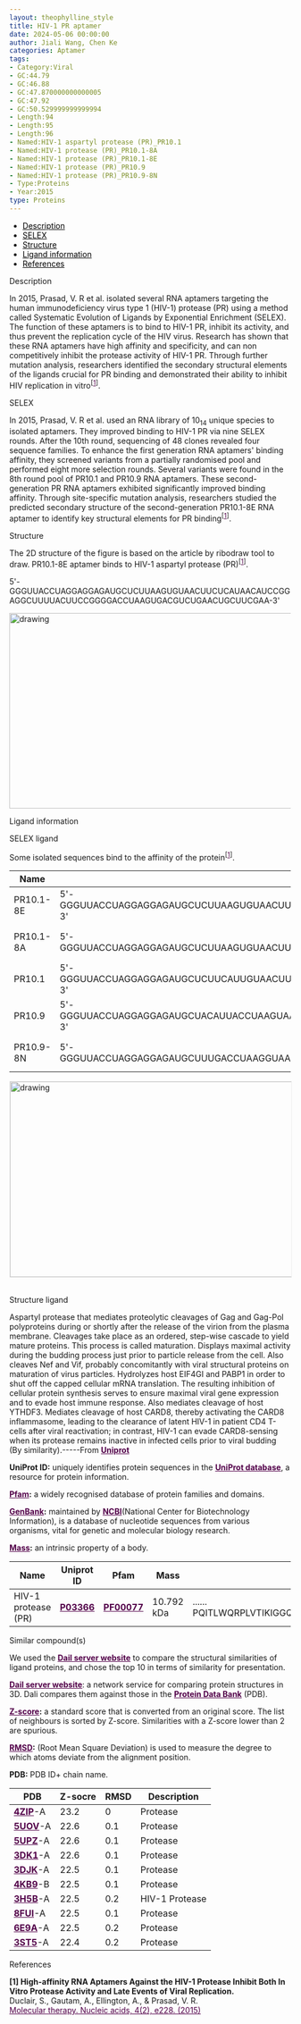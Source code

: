 ```yaml
---
layout: theophylline_style
title: HIV-1 PR aptamer
date: 2024-05-06 00:00:00
author: Jiali Wang, Chen Ke
categories: Aptamer
tags:
- Category:Viral
- GC:44.79
- GC:46.88
- GC:47.870000000000005
- GC:47.92
- GC:50.529999999999994
- Length:94
- Length:95
- Length:96
- Named:HIV-1 aspartyl protease (PR)_PR10.1
- Named:HIV-1 protease (PR)_PR10.1-8A
- Named:HIV-1 protease (PR)_PR10.1-8E
- Named:HIV-1 protease (PR)_PR10.9
- Named:HIV-1 protease (PR)_PR10.9-8N
- Type:Proteins
- Year:2015
type: Proteins
---
```

<html>


<div class="side-nav">
<ul>
    <div class="side-nav-item"><li><a href="#description" style="color: #000000;">Description</a></li></div>
    <div class="side-nav-item"><li><a href="#SELEX" style="color: #000000;">SELEX</a></li></div>
    <div class="side-nav-item"><li><a href="#Structure" style="color: #000000;">Structure</a></li></div>
    <div class="side-nav-item"><li><a href="#ligand-recognition" style="color: #000000;">Ligand information</a></li></div>
    <div class="side-nav-item"><li><a href="#references" style="color: #000000;">References</a></li></div>
    </ul>
</div>


<p class="header_box" id="description">Description</p>
<p>In 2015, Prasad, V. R et al. isolated several RNA aptamers targeting the human immunodeficiency virus type 1 (HIV-1) protease (PR) using a method called Systematic Evolution of Ligands by Exponential Enrichment (SELEX). The function of these aptamers is to bind to HIV-1 PR, inhibit its activity, and thus prevent the replication cycle of the HIV virus. Research has shown that these RNA aptamers have high affinity and specificity, and can non competitively inhibit the protease activity of HIV-1 PR. Through further mutation analysis, researchers identified the secondary structural elements of the ligands crucial for PR binding and demonstrated their ability to inhibit HIV replication in vitro<sup>[<a href="#ref1" style="color:#520049">1</a>]</sup>.<br></p>


<p class="header_box" id="SELEX">SELEX</p>
<p>In 2015, Prasad, V. R et al. used an RNA library of 10<sub>14</sub> unique species to isolated aptamers. They improved binding to HIV-1 PR via nine SELEX rounds. After the 10th round, sequencing of 48 clones revealed four sequence families. To enhance the first generation RNA aptamers' binding affinity, they screened variants from a partially randomised pool and performed eight more selection rounds. Several variants were found in the 8th round pool of PR10.1 and PR10.9 RNA aptamers. These second-generation PR RNA aptamers exhibited significantly improved binding affinity. Through site-specific mutation analysis, researchers studied the predicted secondary structure of the second-generation PR10.1-8E RNA aptamer to identify key structural elements for PR binding<sup>[<a href="#ref1" style="color:#520049">1</a>]</sup>.</p>
<p>


<p class="header_box" id="Structure">Structure</p>
<p>The 2D structure of the figure is based on the article by ribodraw tool to draw. PR10.1-8E aptamer binds to HIV-1 aspartyl protease (PR)<sup>[<a href="#ref1" style="color:#520049">1</a>]</sup>.</p>
<p>5'-GGGUUACCUAGGAGGAGAUGCUCUUAAGUGUAACUUCUCAUAACAUCCGGAGGCUUUUACUUCCGGGGACCUAAGUGACGUCUGAACUGCUUCGAA-3'</p>
<img src="/images/2D/PR10.1_8E_2D1.svg" alt="drawing" style="width:800px;height:350px;display:block;margin:0 auto;border-radius:0;" class="img-responsive">
<div style="display: flex; justify-content: center;"></div>



<p class="header_box" id="ligand-recognition">Ligand information</p>

<p class="blowheader_box">SELEX ligand</p>
<p>Some isolated sequences bind to the affinity of the protein<sup>[<a href="#ref1" style="color:#520049">1</a>]</sup>.</p>
<table class="table table-bordered" style="table-layout:fixed;width:auto;margin-left:auto;margin-right:auto;" >
  <thead>
      <tr>
        <th onclick="sortTable(0)">Name</th>
        <th onclick="sortTable(1)">Sequence</th>
        <th onclick="sortTable(2)">Ligand</th>
        <th onclick="sortTable(3)">Affinity</th>
      </tr>
  </thead>
    <tbody>
      <tr>
      <td name="td0">PR10.1-8E</td>
      <td name="td1">5'-GGGUUACCUAGGAGGAGAUGCUCUUAAGUGUAACUUCUCAUAACAUCCGGAGGCUUUUACUUCCGGGGACCUAAGUGACGUCUGAACUGCUUCGAA-3'</td>
      <td name="td2">HIV-1 protease (PR)</td>
      <td name="td3">17 ± 3 nM</td>
    </tr>
     <tr>
      <td name="td0">PR10.1-8A</td>
      <td name="td1">5'-GGGUUACCUAGGAGGAGAUGCUCUUAAGUGUAACUUCUCGUAAUUCCCAAGGCUUUUACCUCGGGGUCCUAAGUGACGUCUGAACUGCUUCGAA-3'</td>
      <td name="td2">HIV-1 protease (PR)</td>
      <td name="td3">2.2 ± 0.2 nM</td>
    </tr>
     <tr>
      <td name="td0">PR10.1</td>
      <td name="td1">5'-GGGUUACCUAGGAGGAGAUGCUCUUCAUUGUAACUUCUCAUAAUUUCCCGAGGCUUUUACUUUCGGGGUCCUAAGUGACGUCUGAACUGCUUCGAA-3'</td>
      <td name="td2">HIV-1 protease (PR)</td>
      <td name="td3">115 ± 22 nM</td>
    </tr>
     <tr>
      <td name="td0">PR10.9</td>
      <td name="td1">5'-GGGUUACCUAGGAGGAGAUGCUACAUUACCUAAGUAAGAUUACGGCUUCGAGUUUAGAGACCUCUCCCUGGUAAGUGACGUCUGAACUGCUUCGAA-3'</td>
      <td name="td2">HIV-1 protease (PR)</td>
      <td name="td3">93 ± 19 nM</td>
    </tr>
     <tr>
      <td name="td0">PR10.9-8N</td>
      <td name="td1">5'-GGGUUACCUAGGAGGAGAUGCUUUGACCUAAGGUAAGAUAACGGCUUCGAGUUCAGAGACCUCGCCCUGGUAAGUGACGUCUGAACUGCUUCGAA-3'</td>
      <td name="td2">HIV-1 protease (PR)</td>
      <td name="td3">4.3 ± 0.2 nM</td>
    </tr>
	  </tbody>
  </table>
<div style="display: flex; justify-content: center;"></div>
<img src="/images/SELEX_ligand/PR10.1_8E_SELEX_ligand.svg" alt="drawing" style="width:1000px;height:350px;border:solid 1px #efefef;display:block;margin:0 auto;border-radius:0;" class="img-responsive">
<div style="display: flex; justify-content: center;"></div>
<br>


<p class="blowheader_box">Structure ligand</p>
<p>Aspartyl protease that mediates proteolytic cleavages of Gag and Gag-Pol polyproteins during or shortly after the release of the virion from the plasma membrane. Cleavages take place as an ordered, step-wise cascade to yield mature proteins. This process is called maturation. Displays maximal activity during the budding process just prior to particle release from the cell. Also cleaves Nef and Vif, probably concomitantly with viral structural proteins on maturation of virus particles. Hydrolyzes host EIF4GI and PABP1 in order to shut off the capped cellular mRNA translation. The resulting inhibition of cellular protein synthesis serves to ensure maximal viral gene expression and to evade host immune response. Also mediates cleavage of host YTHDF3. Mediates cleavage of host CARD8, thereby activating the CARD8 inflammasome, leading to the clearance of latent HIV-1 in patient CD4 T-cells after viral reactivation; in contrast, HIV-1 can evade CARD8-sensing when its protease remains inactive in infected cells prior to viral budding (By similarity).-----From <a href="https://www.uniprot.org/uniprotkb/P03366/entry" target="_blank" style="color:#520049; text-decoration: underline;"><b>Uniprot</b></a></p>

<p class="dot-paragraph"><b>UniProt ID:</b> uniquely identifies protein sequences in the <a href="https://www.uniprot.org/" target="_blank" style="color:#520049; text-decoration: underline;"><b>UniProt database</b></a>, a resource for protein information.</p>
<p class="dot-paragraph"><b><a href="https://www.ebi.ac.uk/interpro/" target="_blank" style="color:#520049; text-decoration: underline;"><b>Pfam</b></a>:</b> a widely recognised database of protein families and domains.</p>
<p class="dot-paragraph"><b><a href="https://www.ncbi.nlm.nih.gov/genbank/" target="_blank" style="color:#520049; text-decoration: underline;"><b>GenBank</b></a>:</b> maintained by <a href="https://www.ncbi.nlm.nih.gov/" target="_blank" style="color:#520049; text-decoration: underline;"><b>NCBI</b></a>(National Center for Biotechnology Information), is a database of nucleotide sequences from various organisms, vital for genetic and molecular biology research.</p>
<p class="dot-paragraph"><b><a href="https://en.wikipedia.org/wiki/Mass" target="_blank" style="color:#520049; text-decoration: underline;"><b>Mass</b></a>:</b> an intrinsic property of a body.</p>

<table class="table table-bordered" style="table-layout:fixed;width:auto;margin-left:auto;margin-right:auto;" >
  <thead>
      <tr>
        <th onclick="sortTable(0)">Name</th>
        <th onclick="sortTable(1)">Uniprot ID</th>
        <th onclick="sortTable(2)">Pfam</th>
        <th onclick="sortTable(3)">Mass</th>
        <th onclick="sortTable(4)">Protein sequence</th>
        <th onclick="sortTable(5)">PDB ID</th>
        <th onclick="sortTable(6)">GenBank</th>
      </tr>
  </thead>
    <tbody>
      <tr>
        <td name="td0">HIV-1 protease (PR)</td>
        <td name="td1"><a href="https://www.uniprot.org/uniprotkb/P03366/entry" target="_blank" style="color:#520049"><b>P03366</b></a></td>
        <td name="td2"><a href="https://www.ebi.ac.uk/interpro/entry/pfam/PF00077/" target="_blank" style="color:#520049"><b>PF00077</b></a></td>
        <td name="td3">10.792 kDa</td>
        <td name="td4">
        <div class="sequence-container">
          <span class="sequence-text"></span>
          <span class="show-more" onclick="toggleSequence(event)">......</span>
          <span class="full-sequence">PQITLWQRPLVTIKIGGQLKEALLDTGADDTVLEEMSLPGRWKPKMIGGIGGFIKVRQYDQILIEICGHKAIGTVLVGPTPVNIIGRNLLTQIGCTLNF</span>
        </div>
        </td>
        <td name="td5"><a href="https://www.rcsb.org/structure/4ZIP" target="_blank" style="color:#520049"><b>4ZIP</b></a></td>
        <td name="td6"><a href="https://www.ncbi.nlm.nih.gov/nuccore/AH002345" target="_blank" style="color:#520049"><b>AH002345</b></a></td>
      </tr>
	  </tbody>
  </table>


<p class="blowheader_box">Similar compound(s)</p>                    
<p>We used the <a href="http://ekhidna2.biocenter.helsinki.fi/dali/#:~:text=The%20Dali%20server%20is%20a%20network%20service%20for%20comparing%20protein" target="_blank" style="color:#520049; text-decoration: underline;"><b>Dail server website</b></a> to compare the structural similarities of ligand proteins, and chose the top 10 in terms of similarity for presentation.</p>

<p class="dot-paragraph"><a href="http://ekhidna2.biocenter.helsinki.fi/dali/#:~:text=The%20Dali%20server%20is%20a%20network%20service%20for%20comparing%20protein" target="_blank" style="color:#520049; text-decoration: underline;"><b>Dail server website</b></a>: a network service for comparing protein structures in 3D. Dali compares them against those in the <a href="https://www.rcsb.org/" target="_blank" style="color:#520049; text-decoration: underline;"><b>Protein Data Bank</b></a> (PDB).</p>
<p class="dot-paragraph"><b><a href="https://en.wikipedia.org/wiki/Standard_score" target="_blank" style="color:#520049; text-decoration: underline;"><b>Z-score</b></a>:</b> a standard score that is converted from an original score. The list of neighbours is sorted by Z-score. Similarities with a Z-score lower than 2 are spurious.</p>
<p class="dot-paragraph"><b><a href="https://en.wikipedia.org/wiki/Root_mean_square_deviation" target="_blank" style="color:#520049; text-decoration: underline;"><b>RMSD</b></a>:</b> (Root Mean Square Deviation) is used to measure the degree to which atoms deviate from the alignment position.</p>
<p class="dot-paragraph"><b>PDB:</b> PDB ID+ chain name.</p>

<table class="table table-bordered" style="table-layout:fixed;width:auto;margin-left:auto;margin-right:auto;">
      <thead>
      <tr>
        <th onclick="sortTable(0)">PDB</th>
        <th onclick="sortTable(1)">Z-socre</th>
        <th onclick="sortTable(2)">RMSD</th>
        <th onclick="sortTable(3)">Description</th>
      </tr>
      </thead>
    <tbody>
      <tr>
        <td name="td1"><a href="https://www.rcsb.org/structure/4ZIP" target="_blank" style="color:#520049"><b>4ZIP</b></a>-A</td>
        <td name="td2">23.2</td>
        <td name="td3">0</td>
        <td name="td4">Protease</td>
      </tr>
     <tr>
        <td name="td1"><a href="https://www.rcsb.org/structure/5UOV" target="_blank" style="color:#520049"><b>5UOV</b></a>-A</td>
        <td name="td2">22.6</td>
        <td name="td3">0.1</td>
        <td name="td4">Protease</td>
      </tr>
      <tr>
        <td name="td1"><a href="https://www.rcsb.org/structure/5UPZ" target="_blank" style="color:#520049"><b>5UPZ</b></a>-A</td>
        <td name="td2">22.6</td>
        <td name="td3">0.1</td>
        <td name="td4">Protease</td>
      </tr>
      <tr>
        <td name="td1"><a href="https://www.rcsb.org/structure/3DK1" target="_blank" style="color:#520049"><b>3DK1</b></a>-A</td>
        <td name="td2">22.6</td>
        <td name="td3">0.1</td>
        <td name="td4">Protease</td>
      </tr>
      <tr>
        <td name="td1"><a href="https://www.rcsb.org/structure/3DJK" target="_blank" style="color:#520049"><b>3DJK</b></a>-A</td>
        <td name="td2">22.5</td>
        <td name="td3">0.1</td>
        <td name="td4">Protease</td>
      </tr>
      <tr>
        <td name="td1"><a href="https://www.rcsb.org/structure/4KB9" target="_blank" style="color:#520049"><b>4KB9</b></a>-B</td>
        <td name="td2">22.5</td>
        <td name="td3">0.1</td>
        <td name="td4">Protease</td>
      </tr>
      <tr>
        <td name="td1"><a href="https://www.rcsb.org/structure/3H5B" target="_blank" style="color:#520049"><b>3H5B</b></a>-A</td>
        <td name="td2">22.5</td>
        <td name="td3">0.2</td>
        <td name="td4">HIV-1 Protease</td>
      </tr>
      <tr>
        <td name="td1"><a href="https://www.rcsb.org/structure/8FUI" target="_blank" style="color:#520049"><b>8FUI</b></a>-A</td>
        <td name="td2">22.5</td>
        <td name="td3">0.1</td>
        <td name="td4">Protease</td>
      </tr>
      <tr>
        <td name="td1"><a href="https://www.rcsb.org/structure/6E9A" target="_blank" style="color:#520049"><b>6E9A</b></a>-A</td>
        <td name="td2">22.5</td>
        <td name="td3">0.2</td>
        <td name="td4">Protease</td>
      </tr>
      <tr>
        <td name="td1"><a href="https://www.rcsb.org/structure/3ST5" target="_blank" style="color:#520049"><b>3ST5</b></a>-A</td>
        <td name="td2">22.4</td>
        <td name="td3">0.2</td>
        <td name="td4">Protease</td>
      </tr>
    </tbody>
  </table>

                 
<p class="header_box" id="references">References</p>
                
<a id="ref1"></a><font><strong>[1] High-affinity RNA Aptamers Against the HIV-1 Protease Inhibit Both In Vitro Protease Activity and Late Events of Viral Replication.</strong></font><br />
Duclair, S., Gautam, A., Ellington, A., & Prasad, V. R.<br />
<a href="https://pubmed.ncbi.nlm.nih.gov/25689224/" target="_blank" style="color:#520049" >Molecular therapy. Nucleic acids, 4(2), e228. (2015)</a>
<br/>


<script>
    function toggleSequence(event) {
      const container = event.target.closest('.sequence-container');
      container.classList.toggle('expanded');
      const showMoreText = container.querySelector('.show-more');
      
      // 展开后按钮文本变化
      if (container.classList.contains('expanded')) {
        showMoreText.textContent = '...';  // 展开后显示 "..."
      } else {
        showMoreText.textContent = '......';  // 收起后显示 "......"
      }
    }

    // 页面加载时，限制序列文本为50个字符
    window.addEventListener('load', function() {
      const sequenceContainers = document.querySelectorAll('.sequence-container');
      sequenceContainers.forEach(container => {
        const fullSeqText = container.querySelector('.full-sequence').textContent;
        const truncatedText = fullSeqText.slice(0, 20);  // 只显示前50个字符
        container.querySelector('.sequence-text').textContent = truncatedText;
      });
    });
  </script>